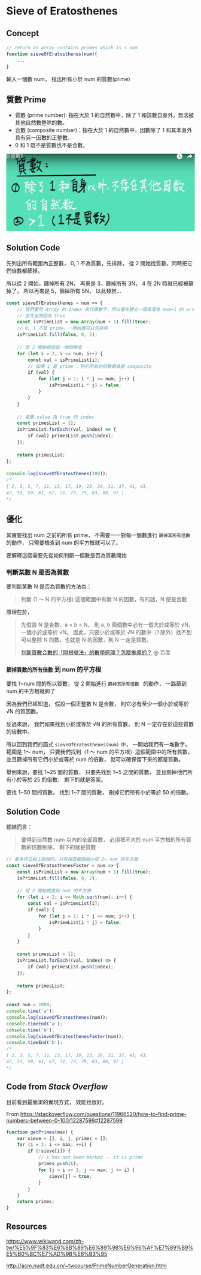 # Sieve of Eratosthenes

## Concept

```javascript
// return an array contains primes which is < num
function sieveOfEratosthenes(num){
    ...
}
```

輸入一個數 num，
找出所有小於 num 的質數(prime)

## 質數 Prime

- 質數 (prime number): 指在大於 1 的自然數中，除了 1 和該數自身外，無法被其他自然數整除的數。
- 合數 (composite number)：指在大於 1 的自然數中，因數除了 1 和其本身外具有另一因數的正整數。
- 0 和 1 既不是質數也不是合數。

![1532252982130](./1532252982130.png)

## Solution Code

先列出所有範圍內正整數，
0, 1 不為質數，先排除，
從 2 開始找質數，同時把它們倍數都篩掉。

所以從 2 開始，篩掉所有 2N，
再來是 3，篩掉所有 3N，
4 在 2N 時就已經被篩掉了，
所以再來是 5，篩掉所有 5N，
以此類推...

```javascript
const sieveOfEratosthenes = num => {
    // 我們要用 Array 的 index 來代表數字，所以要先建立一個長度為 num+1 的 array
    // 並先全預設為 true
    const isPrimeList = new Array(num + 1).fill(true);
    // 0, 1 不是 prime，一開始就可以先排除
    isPrimeList.fill(false, 0, 2);

    // 從 2 開始檢查起一個個檢查
    for (let i = 2; i <= num; i++) {
        const val = isPrimeList[i];
        // 如果 i 是 prime ，則它所有的倍數都會是 composite
        if (val) {
            for (let j = 2; i * j <= num; j++) {
                isPrimeList[i * j] = false;
            }
        }
    }

    // 收集 value 為 true 的 index
    const primesList = [];
    isPrimeList.forEach((val, index) => {
        if (val) primesList.push(index);
    });

    return primesList;
};

console.log(sieveOfEratosthenes(100));   
/*
[ 2, 3, 5, 7, 11, 13, 17, 19, 23, 29, 31, 37, 41, 43,
47, 53, 59, 61, 67, 71, 73, 79, 83, 89, 97 ]
*/
```

## 優化

其實要找出 num 之前的所有 prime，
不需要一一對每一個數進行 `篩掉其所有倍數 `的動作，
只需要檢查到 num 的平方根就可以了。

要解釋這個需要先從如何判斷一個數是否為質數開始

### 判斷某數 N 是否為質數

要判斷某數 N 是否為質數的方法為：

> 判斷 (1 ～ N 的平方根) 這個範圍中有無 N 的因數，有的話，N 便是合數

原理在於，

> 先假設 N 是合數，a × b = N， 則 a, b 兩個數中必有一個大於或等於 √N，一個小於或等於 √N。 因此，只要小於或等於 √N 的數中（1 除外）找不到可以整除 N 的數，也就是 N 的因數，則 N 一定是質數。 
>
> [判斷質數合數的「開根號法」的數學原理？怎麼推導的？](https://zhidao.baidu.com/question/50140553.html) @ 百度

### `篩掉質數的所有倍數` 到 num 的平方根

要找 1~num 間的所以質數，
從 2 開始進行 `篩掉其所有倍數 ` 的動作，
一路篩到 num 的平方根就夠了

因為我們已經知道，
假設一個正整數 N 是合數，
則它必有至少一個小於或等於 √N 的質因數。

反過來說，
我們如果找到小於或等於 √N 的所有質數，
則 N 一定存在於這些質數的倍數中。

所以回到我們的函式 `sieveOfEratosthenes(num)` 中，
一開始我們有一堆數字，範圍是 1～ num，
只要我們找到（1 ～ num 的平方根）這個範圍中的所有質數，
並且篩掉所有它們小於或等於 num 的倍數，
就可以確保留下來的都是質數。

舉例來說，要找 1~25 間的質數，
只要先找到 1~5 之間的質數，
並且刪掉他們所有小於等於 25 的倍數，
剩下的就是答案。

要找 1~50 間的質數，
找到 1~7 間的質數，
刪掉它們所有小於等於 50 的倍數。

## Solution Code

總結而言：

> 要得到自然數 num 以內的全部質數，
> 必須把不大於 num 平方根的所有質數的倍數剔除，
> 剩下的就是質數

```javascript
// 基本作法與上面相同，只有檢查範圍縮小成 2~ num 的平方根
const sieveOfEratosthenesFaster = num => {
    const isPrimeList = new Array(num + 1).fill(true);
    isPrimeList.fill(false, 0, 2);

    // 從 2 開始檢查到 num 的平方根
    for (let i = 2; i <= Math.sqrt(num); i++) {
        const val = isPrimeList[i];
        if (val) {
            for (let j = 2; i * j <= num; j++) {
                isPrimeList[i * j] = false;
            }
        }
    }

    const primesList = [];
    isPrimeList.forEach((val, index) => {
        if (val) primesList.push(index);
    });

    return primesList;
};

const num = 1000;
console.time('a');
console.log(sieveOfEratosthenes(num));
console.timeEnd('a');
console.time('b');
console.log(sieveOfEratosthenesFaster(num));
console.timeEnd('b');
/*
[ 2, 3, 5, 7, 11, 13, 17, 19, 23, 29, 31, 37, 41, 43,
47, 53, 59, 61, 67, 71, 73, 79, 83, 89, 97 ]
*/
```

## Code from *Stack Overflow*

目前看到最簡潔的實現方式，
效能也很好。

From https://stackoverflow.com/questions/11966520/how-to-find-prime-numbers-between-0-100/12287599#12287599

```javascript
function getPrimes(max) {
    var sieve = [], i, j, primes = [];
    for (i = 2; i <= max; ++i) {
        if (!sieve[i]) {
            // i has not been marked -- it is prime
            primes.push(i);
            for (j = i << 1; j <= max; j += i) {
                sieve[j] = true;
            }
        }
    }
    return primes;
}
```



## Resources

https://www.wikiwand.com/zh-tw/%E5%9F%83%E6%8B%89%E6%89%98%E6%96%AF%E7%89%B9%E5%B0%BC%E7%AD%9B%E6%B3%95

http://acm.nudt.edu.cn/~twcourse/PrimeNumberGeneration.html

